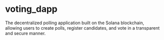 # voting_dapp
The decentralized polling application built on the Solana blockchain, allowing users to create polls, register candidates, and vote in a transparent and secure manner. 

